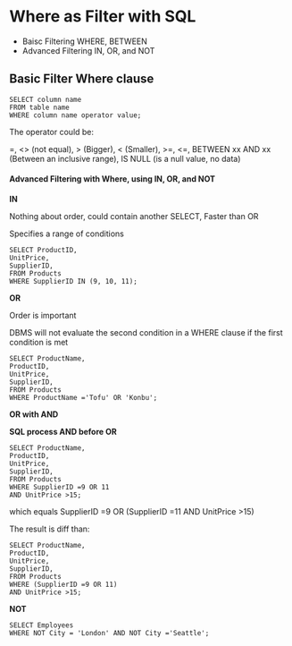 # Where as Filter with SQL
- Baisc Filtering WHERE, BETWEEN
- Advanced Filtering IN, OR, and NOT

## Basic Filter Where clause

    SELECT column name
    FROM table name
    WHERE column name operator value;

The operator could be:

=, <> (not equal), > (Bigger), < (Smaller), >=, <=, BETWEEN xx AND xx (Between an inclusive range), IS NULL (is a null value, no data)

#### Advanced Filtering with Where, using IN, OR, and NOT

**IN**

Nothing about order, could contain another SELECT, Faster than OR

Specifies a range of conditions
     
    SELECT ProductID,
    UnitPrice,
    SupplierID,
    FROM Products
    WHERE SupplierID IN (9, 10, 11);
    
    
**OR**

Order is important

DBMS will not evaluate the second condition in a WHERE clause if the first condition is met

    SELECT ProductName,
    ProductID,
    UnitPrice,
    SupplierID,
    FROM Products
    WHERE ProductName ='Tofu' OR 'Konbu';

**OR with AND**

**SQL process AND before OR**


    SELECT ProductName,
    ProductID,
    UnitPrice,
    SupplierID,
    FROM Products
    WHERE SupplierID =9 OR 11
    AND UnitPrice >15;
    
which equals SupplierID =9 OR (SupplierID =11 AND UnitPrice >15)

The result is diff than:

    SELECT ProductName,
    ProductID,
    UnitPrice,
    SupplierID,
    FROM Products
    WHERE (SupplierID =9 OR 11)
    AND UnitPrice >15;

**NOT**

    SELECT Employees
    WHERE NOT City = 'London' AND NOT City ='Seattle';



